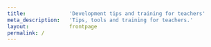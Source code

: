 ```yaml
---
title:              'Development tips and training for teachers'
meta_description:   'Tips, tools and training for teachers.'
layout:             frontpage
permalink: /
---
```

